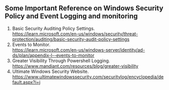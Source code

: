 ## Some Important Reference on Windows Security Policy and Event Logging and monitoring
1. Basic Security Auditing Policy Settings.<br> https://learn.microsoft.com/en-us/windows/security/threat-protection/auditing/basic-security-audit-policy-settings
2. Events to Monitor.<br> https://learn.microsoft.com/en-us/windows-server/identity/ad-ds/plan/appendix-l--events-to-monitor
3. Greater Visibility Through Powershell Logging.<br> https://www.mandiant.com/resources/blog/greater-visibility
4. Ultimate Windows Security Website.<br> https://www.ultimatewindowssecurity.com/securitylog/encyclopedia/default.aspx?i=j
 
